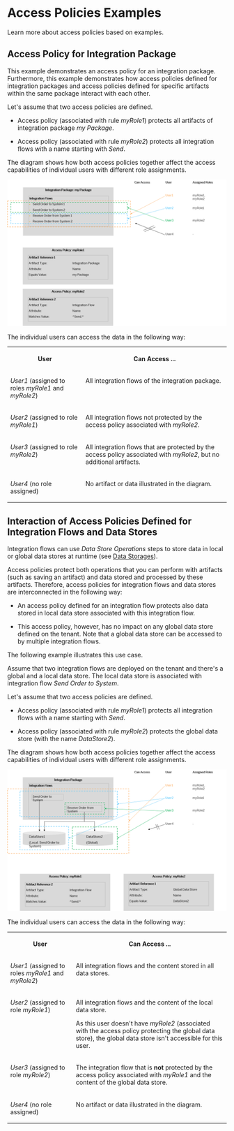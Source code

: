 <!-- loiof1dc1a7a475b484bb72a5dffcc275bd5 -->

# Access Policies Examples

Learn more about access policies based on examples.



<a name="loiof1dc1a7a475b484bb72a5dffcc275bd5__section_ix3_n41_r1c"/>

## Access Policy for Integration Package

This example demonstrates an access policy for an integration package. Furthermore, this example demonstrates how access policies defined for integration packages and access policies defined for specific artifacts within the same package interact with each other.

Let's assume that two access policies are defined.

-   Access policy \(associated with rule *myRole1*\) protects all artifacts of integration package *my Package*.

-   Access policy \(associated with rule *myRole2*\) protects all integration flows with a name starting with *Send*.


The diagram shows how both access policies together affect the access capabilities of individual users with different role assignments.

![](images/Integration_Package_Access_Policy_5762bf4.png)

The individual users can access the data in the following way:


<table>
<tr>
<th valign="top">

User

</th>
<th valign="top">

Can Access ...

</th>
</tr>
<tr>
<td valign="top">

*User1* \(assigned to roles *myRole1* and *myRole2*\)

</td>
<td valign="top">

All integration flows of the integration package.

</td>
</tr>
<tr>
<td valign="top">

*User2* \(assigned to role *myRole1*\)

</td>
<td valign="top">

All integration flows not protected by the access policy associated with *myRole2*.

</td>
</tr>
<tr>
<td valign="top">

*User3* \(assigned to role *myRole2*\)

</td>
<td valign="top">

All integration flows that are protected by the access policy associated with *myRole2*, but no additional artifacts.

</td>
</tr>
<tr>
<td valign="top">

*User4* \(no role assigned\)

</td>
<td valign="top">

No artifact or data illustrated in the diagram.

</td>
</tr>
</table>



<a name="loiof1dc1a7a475b484bb72a5dffcc275bd5__section_x33_441_r1c"/>

## Interaction of Access Policies Defined for Integration Flows and Data Stores

Integration flows can use *Data Store Operations* steps to store data in local or global data stores at runtime \(see [Data Storages](data-storages-31efe35.md)\).

Access policies protect both operations that you can perform with artifacts \(such as saving an artifact\) and data stored and processed by these artifacts. Therefore, access policies for integration flows and data stores are interconnected in the following way:

-   An access policy defined for an integration flow protects also data stored in local data store associated with this integration flow.

-   This access policy, however, has no impact on any global data store defined on the tenant. Note that a global data store can be accessed to by multiple integration flows.


The following example illustrates this use case.

Assume that two integration flows are deployed on the tenant and there's a global and a local data store. The local data store is associated with integration flow *Send Order to System*.

Let's assume that two access policies are defined.

-   Access policy \(associated with rule *myRole1*\) protects all integration flows with a name starting with *Send*.

-   Access policy \(associated with rule *myRole2*\) protects the global data store \(with the name *DataStore2*\).


The diagram shows how both access policies together affect the access capabilities of individual users with different role assignments.

![](images/Data_Store_Access_Policy_3b63c43.png)

The individual users can access the data in the following way:


<table>
<tr>
<th valign="top">

User

</th>
<th valign="top">

Can Access ...

</th>
</tr>
<tr>
<td valign="top">

*User1* \(assigned to roles *myRole1* and *myRole2*\)

</td>
<td valign="top">

All integration flows and the content stored in all data stores.

</td>
</tr>
<tr>
<td valign="top">

*User2* \(assigned to role *myRole1*\)

</td>
<td valign="top">

All integration flows and the content of the local data store.

As this user doesn't have *myRole2* \(associated with the access policy protecting the global data store\), the global data store isn't accessible for this user.

</td>
</tr>
<tr>
<td valign="top">

*User3* \(assigned to role *myRole2*\)

</td>
<td valign="top">

The integration flow that is **not** protected by the access policy associated with *myRole1* and the content of the global data store.

</td>
</tr>
<tr>
<td valign="top">

*User4* \(no role assigned\)

</td>
<td valign="top">

No artifact or data illustrated in the diagram.

</td>
</tr>
</table>

